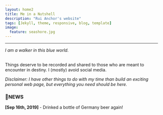 ```yaml
---
layout: home2
title: Me in a Nutshell
description: "Rui Anchor's website"
tags: [Jekyll, theme, responsive, blog, template]
image:
  feature: seashore.jpg
---
```


----

<i>I am a walker in this blue world.</i>

<br />
Things deserve to be recorded and shared to those who are meant to encounter in destiny. I (mostly) avoid social media.
<br>

*Disclaimer: I have other things to do with my time than build an exciting personal web page, but everything you need should be here.*

### 📢NEWS
**[Sep 16th, 2019]** - Drinked a bottle of Germany beer again!